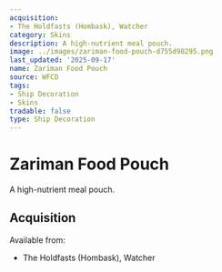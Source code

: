 ```yaml
---
acquisition:
- The Holdfasts (Hombask), Watcher
category: Skins
description: A high-nutrient meal pouch.
image: ../images/zariman-food-pouch-d755d98295.png
last_updated: '2025-09-17'
name: Zariman Food Pouch
source: WFCD
tags:
- Ship Decoration
- Skins
tradable: false
type: Ship Decoration
---
```


# Zariman Food Pouch

A high-nutrient meal pouch.

## Acquisition

Available from:
- The Holdfasts (Hombask), Watcher

